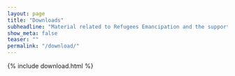 ```yaml
---
layout: page
title: "Downloads"
subheadline: "Material related to Refugees Emancipation and the support campaign"
show_meta: false
teaser: ""
permalink: "/download/"
---
```

{% include download.html %}

